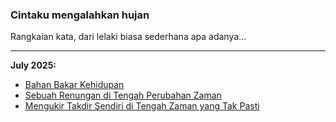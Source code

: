 ### Cintaku mengalahkan hujan

Rangkaian kata, dari lelaki biasa sederhana apa adanya...
_______________________________________________________________________________


**July 2025:**

* [Bahan Bakar Kehidupan](https://ceviherdianinsight.github.io/Bahan-Bakar-Kehidupan/)
* [Sebuah Renungan di Tengah Perubahan Zaman](https://ceviherdianinsight.github.io/Sebuah-Renungan-di-Tengah-Perubahan-Zaman/)
* [Mengukir Takdir Sendiri di Tengah Zaman yang Tak Pasti](https://ceviherdianinsight.github.io/Mengukir-Takdir-Sendiri-di-Tengah-Zaman-yang-Tak-Pasti/)











